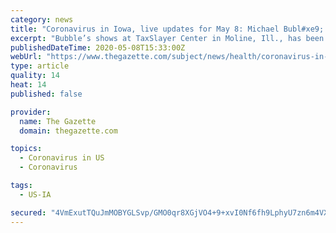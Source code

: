 ```yaml
---
category: news
title: "Coronavirus in Iowa, live updates for May 8: Michael Bubl#xe9; performances for Moline, Des Moines moved to 2021"
excerpt: "Bubble’s shows at TaxSlayer Center in Moline, Ill., has been switched to Feb. 20, 2021. He will perform at Wells Fargo Arena in Des Moines the following day. Tickets for previously scheduled dates will be honored."
publishedDateTime: 2020-05-08T15:33:00Z
webUrl: "https://www.thegazette.com/subject/news/health/coronavirus-in-iowa-live-updates-for-may-8-michael-bublxe9-performances-for-moline-des-moines-moved-to-2021-20200508"
type: article
quality: 14
heat: 14
published: false

provider:
  name: The Gazette
  domain: thegazette.com

topics:
  - Coronavirus in US
  - Coronavirus

tags:
  - US-IA

secured: "4VmExutTQuJmMOBYGLSvp/GMO0qr8XGjVO4+9+xvI0Nf6fh9LphyU7zn6m4VX3TsaPGIehHQuNe2w1jnV84p/prmwHoiPbUUXjwPbc0/kPZRwYhYHtT2TL0z0ai6y8GRKJpxXWalUO1arFwAjq7y1ZFgidD0jKCL0+5NJaeaXCLC1Gn976gjBsZvHbyfRWojpTt98v9+rEags66q0gfRRIZaWHfOwz20Y927bhBzWfJd3eIth2eykMgUhsuJwPgFFqebZge8Rnb+QcY098+npTnNaI3LIa989SsrwU4sbPvxl1pMA8ICwoRsZDcLiVrbRDwcSjLBvBwdmJgJ3Tp6Pg9npyy7TC+XAlU/7gzm8qNxfU+hWaDJWzkRIfgLZbtKBVBW+IzllgmZKHUadyJazj+HNVhOe/jVGdyw7qeQB9nF6++KjG9dEWXUpCDbbIZ/ASAii17T1c/zrpULmgm3XvLQ3k6iFL4SdWi4cCSiLic=;Gk86xcTBLkq2Md3w/f4iTw=="
---
```


